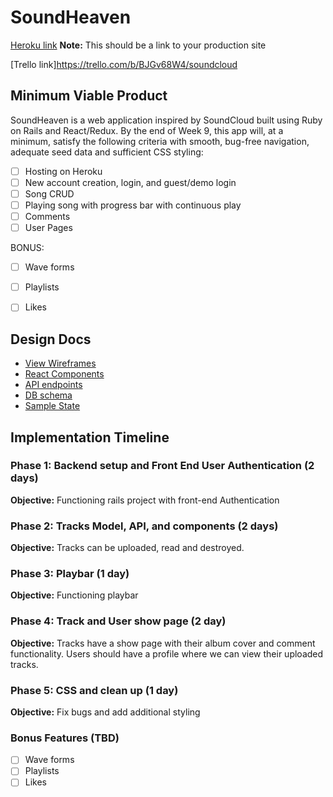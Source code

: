 # SoundHeaven

[Heroku link][heroku] **Note:** This should be a link to your production site

[Trello link]https://trello.com/b/BJGv68W4/soundcloud

[heroku]:
[trello]:

## Minimum Viable Product

SoundHeaven is a web application inspired by SoundCloud built using Ruby on Rails and React/Redux.
By the end of Week 9, this app will, at a minimum, satisfy the following criteria with smooth, bug-free
navigation, adequate seed data and sufficient CSS styling:

- [ ] Hosting on Heroku
- [ ] New account creation, login, and guest/demo login
- [ ] Song CRUD
- [ ] Playing song with progress bar with continuous play
- [ ] Comments
- [ ] User Pages

BONUS:
- [ ] Wave forms
- [ ] Playlists
- [ ] Likes


## Design Docs
* [View Wireframes][wireframes]
* [React Components][components]
* [API endpoints][api-endpoints]
* [DB schema][schema]
* [Sample State][sample-state]

[wireframes]: docs/wireframes
[components]: docs/component-hierarchy.md
[sample-state]: docs/sample-state.md
[api-endpoints]: docs/api-endpoints.md
[schema]: docs/schema.md

## Implementation Timeline

### Phase 1: Backend setup and Front End User Authentication (2 days)

**Objective:** Functioning rails project with front-end Authentication

### Phase 2: Tracks Model, API, and components (2 days)

**Objective:** Tracks can be uploaded, read and destroyed.

### Phase 3: Playbar (1 day)

**Objective:** Functioning playbar

### Phase 4: Track and User show page (2 day)

**Objective:** Tracks have a show page with their album cover and comment functionality. Users should
have a profile where we can view their uploaded tracks. 

### Phase 5: CSS and clean up (1 day)

**Objective:** Fix bugs and add additional styling

### Bonus Features (TBD)
- [ ] Wave forms
- [ ] Playlists
- [ ] Likes
